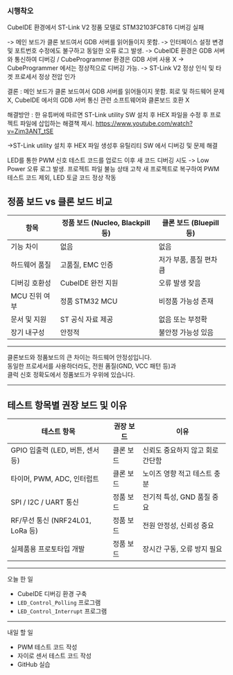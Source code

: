 ### 시행착오
CubeIDE 환경에서 ST-Link V2 정품 모델로 STM32103FC8T6 디버깅 실패

-> 메인 보드가 클론 보드여서 GDB 서버를 읽어들이지 못함.
-> 인터페이스 설정 변경 및 포트번호 수정에도 불구하고 동일한 오류 로그 발생. 
-> CubeIDE 환경은 GDB 서버와 통신하여 디버깅 / CubeProgrammer 환경은 GDB 서버 사용 X
-> CubeProgrammer 에서는 정상적으로 디버깅 가능.
-> ST-Link V2 정상 인식 및 타겟 프로세서 정상 전압 인가

결론 : 메인 보드가 클론 보드여서 GDB 서버를 읽어들이지 못함. 
         회로 및 하드웨어 문제 X, CubeIDE 에서의 GDB 서버 통신 관련 소프트웨어와 클론보드 호환 X

해결방안 : 한 유튜버에 따르면 ST-Link utility SW 설치 후 HEX 파일을 수정 후 프로젝트 파일에 삽입하는 해결책 제시.
	       https://www.youtube.com/watch?v=Zim3ANT_tSE

->ST-Link utility 설치 후 HEX 파일 생성후 유틸리티 SW 에서 디버깅 및 문제 해결

LED를 통한 PWM 신호 테스트 코드를 업로드 
이후 새 코드 디버깅 시도 -> Low Power 오류 로그 발생.
프로젝트 파일 불능 상태 고착
새 프로젝트로 복구하여 PWM 테스트 코드 제외, LED 토글 코드 정상 작동


## 정품 보드 vs 클론 보드 비교

| 항목            | 정품 보드 (Nucleo, Blackpill 등) | 클론 보드 (Bluepill 등)          |
|-----------------|----------------------------------|----------------------------------|
| 기능 차이        | 없음                             | 없음                             |
| 하드웨어 품질     | 고품질, EMC 인증                  | 저가 부품, 품질 편차 큼            |
| 디버깅 호환성     | CubeIDE 완전 지원                 | 오류 발생 잦음                    |
| MCU 진위 여부     | 정품 STM32 MCU                    | 비정품 가능성 존재                 |
| 문서 및 지원      | ST 공식 자료 제공                 | 없음 또는 부정확                   |
| 장기 내구성       | 안정적                           | 불안정 가능성 있음                |

---

클론보드와 정품보드의 큰 차이는 하드웨어 안정성입니다.  
동일한 프로세서를 사용하더라도, 전원 품질(GND, VCC 패턴 등)과  
클럭 신호 정확도에서 정품보드가 우위에 있습니다.

---

## 테스트 항목별 권장 보드 및 이유

| 테스트 항목                         | 권장 보드 | 이유 |
|-------------------------------------|----------|------|
| GPIO 입출력 (LED, 버튼, 센서 등)     | 클론 보드 | 신뢰도 중요하지 않고 회로 간단함 |
| 타이머, PWM, ADC, 인터럽트         | 클론 보드 | 노이즈 영향 적고 테스트 충분 |
| SPI / I2C / UART 통신               | 정품 보드 | 전기적 특성, GND 품질 중요 |
| RF/무선 통신 (NRF24L01, LoRa 등)    | 정품 보드 | 전원 안정성, 신뢰성 중요 |
| 실제품용 프로토타입 개발            | 정품 보드 | 장시간 구동, 오류 방지 필요 |

---

오늘 한 일

- CubeIDE 디버깅 환경 구축
- `LED_Control_Polling` 프로그램
- `LED_Control_Interrupt` 프로그램

---

내일 할 일

- PWM 테스트 코드 작성
- 자이로 센서 테스트 코드 작성
- GitHub 실습
